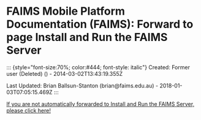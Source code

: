 FAIMS Mobile Platform Documentation (FAIMS): Forward to page Install and Run the FAIMS Server
=============================================================================================

::: {style="font-size:70%; color:#444; font-style: italic"}
Created: Former user (Deleted) () - 2014-03-02T13:43:19.355Z

Last Updated: Brian Ballsun-Stanton (brian\@faims.edu.au) -
2018-01-03T07:05:15.469Z
:::

[If you are not automatically forwarded to Install and Run the FAIMS
Server, please click
here!](Install%20and%20Run%20the%20FAIMS%20Server.html)
